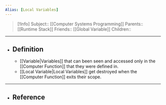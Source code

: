 ```yaml
---
Alias: [Local Variables]
---
```

> [!Info]
> Subject:: [[Computer Systems Programming]]
> Parents:: [[Runtime Stack]]
> Friends:: [[Global Variable]]
> Children:: 
---
- ## Definition
	- [[Variable|Variables]] that can been seen and accessed only in the [[Computer Function]] that they were defined in.
	- [[Local Variable|Local Variables]] get destroyed when the [[Computer Function]] exits their scope.
---
- ## Reference